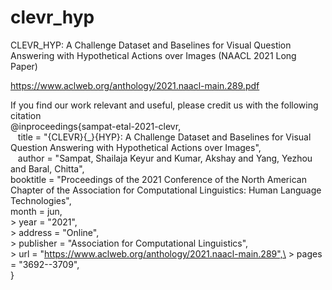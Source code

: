 # clevr_hyp
CLEVR_HYP: A Challenge Dataset and Baselines for Visual Question Answering with Hypothetical Actions over Images
(NAACL 2021 Long Paper)

https://www.aclweb.org/anthology/2021.naacl-main.289.pdf

If you find our work relevant and useful, please credit us with the following citation\
@inproceedings{sampat-etal-2021-clevr,\
     &nbsp;&nbsp; title = "{CLEVR}{\_}{HYP}: A Challenge Dataset and Baselines for Visual Question Answering with Hypothetical Actions over Images",\
     &nbsp;&nbsp; author = "Sampat, Shailaja Keyur  and Kumar, Akshay  and Yang, Yezhou  and Baral, Chitta",\
      booktitle = "Proceedings of the 2021 Conference of the North American Chapter of the Association for Computational Linguistics: Human Language Technologies",\
      month = jun,\
    > year = "2021",\
    > address = "Online",\
    > publisher = "Association for Computational Linguistics",\
    > url = "https://www.aclweb.org/anthology/2021.naacl-main.289",\
    > pages = "3692--3709",\
}
